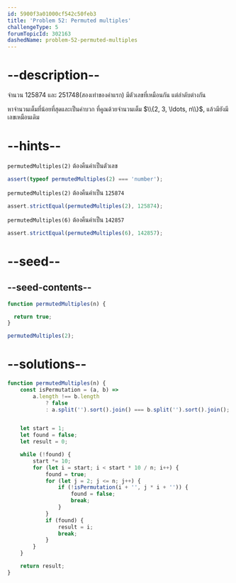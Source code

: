 ```yaml
---
id: 5900f3a01000cf542c50feb3
title: 'Problem 52: Permuted multiples'
challengeType: 5
forumTopicId: 302163
dashedName: problem-52-permuted-multiples
---
```


# --description--

จำนวน 125874 และ 251748(สองเท่าของค่าแรก) มีตัวเลขที่เหมือนกัน แต่ลำดับต่างกัน

หาจำนวนเต็มที่น้อยที่สุดและเป็นค่าบวก ที่คูณด้วยจำนวนเต็ม $\\{2, 3, \ldots, n\\}$, แล้วมียังมีเลขเหมือนเดิม

# --hints--

`permutedMultiples(2)` ต้องคืนค่าเป็นตัวเลข

```js
assert(typeof permutedMultiples(2) === 'number');
```

`permutedMultiples(2)` ต้องคืนค่าเป็น `125874`

```js
assert.strictEqual(permutedMultiples(2), 125874);
```

`permutedMultiples(6)` ต้องคืนค่าเป็น `142857`

```js
assert.strictEqual(permutedMultiples(6), 142857);
```

# --seed--

## --seed-contents--

```js
function permutedMultiples(n) {

  return true;
}

permutedMultiples(2);
```

# --solutions--

```js
function permutedMultiples(n) {
    const isPermutation = (a, b) =>
        a.length !== b.length
            ? false
            : a.split('').sort().join() === b.split('').sort().join();


    let start = 1;
    let found = false;
    let result = 0;

    while (!found) {
        start *= 10;
        for (let i = start; i < start * 10 / n; i++) {
            found = true;
            for (let j = 2; j <= n; j++) {
                if (!isPermutation(i + '', j * i + '')) {
                    found = false;
                    break;
                }
            }
            if (found) {
                result = i;
                break;
            }
        }
    }

    return result;
}
```
